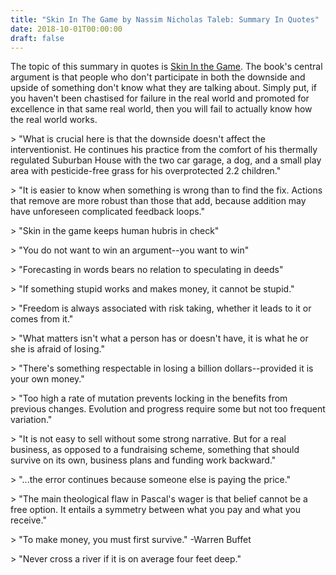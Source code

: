 ```yaml
---
title: "Skin In The Game by Nassim Nicholas Taleb: Summary In Quotes"
date: 2018-10-01T00:00:00
draft: false
---
```


The topic of this summary in quotes is [Skin In the Game](https://www.amazon.com/Skin-Game-Hidden-Asymmetries-Daily/dp/042528462X). The book&#39;s central argument is that people who don&#39;t participate in both the downside and upside of something don&#39;t know what they are talking about. Simply put, if you haven&#39;t been chastised for failure in the real world and promoted for excellence in that same real world, then you will fail to actually know how the real world works.

&gt; &#34;What is crucial here is that the downside doesn&#39;t affect the interventionist. He continues his practice from the comfort of his thermally regulated Suburban House with the two car garage, a dog, and a small play area with pesticide-free grass for his overprotected 2.2 children.&#34;

&gt; &#34;It is easier to know when something is wrong than to find the fix. Actions that remove are more robust than those that add, because addition may have unforeseen complicated feedback loops.&#34;

&gt; &#34;Skin in the game keeps human hubris in check&#34;

&gt; &#34;You do not want to win an argument--you want to win&#34;

&gt; &#34;Forecasting in words bears no relation to speculating in deeds&#34;

&gt; &#34;If something stupid works and makes money, it cannot be stupid.&#34;

&gt; &#34;Freedom is always associated with risk taking, whether it leads to it or comes from it.&#34;

&gt; &#34;What matters isn&#39;t what a person has or doesn&#39;t have, it is what he or she is afraid of losing.&#34;

&gt; &#34;There&#39;s something respectable in losing a billion dollars--provided it is your own money.&#34;

&gt; &#34;Too high a rate of mutation prevents locking in the benefits from previous changes. Evolution and progress require some but not too frequent variation.&#34;

&gt; &#34;It is not easy to sell without some strong narrative. But for a real business, as opposed to a fundraising scheme, something that should survive on its own, business plans and funding work backward.&#34;

&gt; &#34;...the error continues because someone else is paying the price.&#34;

&gt; &#34;The main theological flaw in Pascal&#39;s wager is that belief cannot be a free option. It entails a symmetry between what you pay and what you receive.&#34;

&gt; &#34;To make money, you must first survive.&#34; -Warren Buffet

&gt; &#34;Never cross a river if it is on average four feet deep.&#34;


